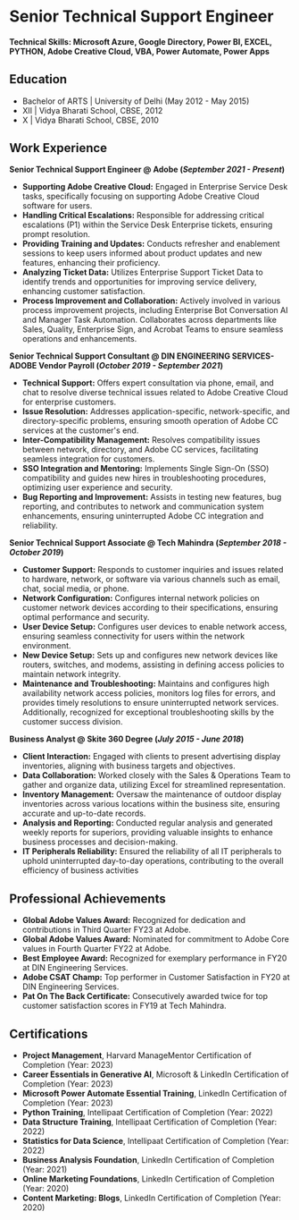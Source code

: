 # Senior Technical Support Engineer

#### Technical Skills: Microsoft Azure, Google Directory, Power BI, EXCEL, PYTHON, Adobe Creative Cloud, VBA, Power Automate, Power Apps 

## Education						       			        		
- Bachelor of ARTS | University of Delhi (May 2012 - May 2015)
- XII | Vidya Bharati School, CBSE, 2012
- X   | Vidya Bharati School, CBSE, 2010

## Work Experience
**Senior Technical Support Engineer @ Adobe (_September 2021 - Present_)**
- **Supporting Adobe Creative Cloud:** Engaged in Enterprise Service Desk tasks, specifically focusing on supporting Adobe Creative Cloud software for users.
- **Handling Critical Escalations:** Responsible for addressing critical escalations (P1) within the Service Desk Enterprise tickets, ensuring prompt resolution.
- **Providing Training and Updates:** Conducts refresher and enablement sessions to keep users informed about product updates and new features, enhancing their proficiency.
- **Analyzing Ticket Data:** Utilizes Enterprise Support Ticket Data to identify trends and opportunities for improving service delivery, enhancing customer satisfaction.
- **Process Improvement and Collaboration:** Actively involved in various process improvement projects, including Enterprise Bot Conversation AI and Manager Task Automation. Collaborates across departments like Sales, 
   Quality, Enterprise Sign, and Acrobat Teams to ensure seamless operations and enhancements.

**Senior Technical Support Consultant  @ DIN ENGINEERING SERVICES- ADOBE Vendor Payroll (_October 2019 - September 2021_)**

- **Technical Support:** Offers expert consultation via phone, email, and chat to resolve diverse technical issues related to Adobe Creative Cloud for enterprise customers.
- **Issue Resolution:** Addresses application-specific, network-specific, and directory-specific problems, ensuring smooth operation of Adobe CC services at the customer's end.
- **Inter-Compatibility Management:** Resolves compatibility issues between network, directory, and Adobe CC services, facilitating seamless integration for customers.
- **SSO Integration and Mentoring:** Implements Single Sign-On (SSO) compatibility and guides new hires in troubleshooting procedures, optimizing user experience and security.
- **Bug Reporting and Improvement:** Assists in testing new features, bug reporting, and contributes to network and communication system enhancements, ensuring uninterrupted Adobe CC integration and reliability.

**Senior Technical Support Associate  @ Tech Mahindra (_September 2018 - October 2019_)**
- **Customer Support:** Responds to customer inquiries and issues related to hardware, network, or software via various channels such as email, chat, social media, or phone.
- **Network Configuration:** Configures internal network policies on customer network devices according to their specifications, ensuring optimal performance and security.
- **User Device Setup:** Configures user devices to enable network access, ensuring seamless connectivity for users within the network environment.
- **New Device Setup:** Sets up and configures new network devices like routers, switches, and modems, assisting in defining access policies to maintain network integrity.
- **Maintenance and Troubleshooting:** Maintains and configures high availability network access policies, monitors log files for errors, and provides timely resolutions to ensure uninterrupted network services. Additionally, recognized for exceptional troubleshooting skills by the customer success division.

**Business Analyst  @ Skite 360 Degree (_July 2015 - June 2018_)**
- **Client Interaction:** Engaged with clients to present advertising display inventories, aligning with business targets and objectives.
- **Data Collaboration:** Worked closely with the Sales & Operations Team to gather and organize data, utilizing Excel for streamlined representation.
- **Inventory Management:** Oversaw the maintenance of outdoor display inventories across various locations within the business site, ensuring accurate and up-to-date records.
- **Analysis and Reporting:** Conducted regular analysis and generated weekly reports for superiors, providing valuable insights to enhance business processes and decision-making.
- **IT Peripherals Reliability:** Ensured the reliability of all IT peripherals to uphold uninterrupted day-to-day operations, contributing to the overall efficiency of business activities

## Professional Achievements
- **Global Adobe Values Award:** Recognized for dedication and contributions in Third Quarter FY23 at Adobe.
- **Global Adobe Values Award:** Nominated for commitment to Adobe Core values in Fourth Quarter FY22 at Adobe.
- **Best Employee Award:** Recognized for exemplary performance in FY20 at DIN Engineering Services.
- **Adobe CSAT Champ:** Top performer in Customer Satisfaction in FY20 at DIN Engineering Services.
- **Pat On The Back Certificate:** Consecutively awarded twice for top customer satisfaction scores in FY19 at Tech Mahindra.

## Certifications
- **Project Management**, Harvard ManageMentor Certification of Completion (Year: 2023)  
- **Career Essentials in Generative AI**, Microsoft & LinkedIn Certification of Completion (Year: 2023)  
- **Microsoft Power Automate Essential Training**, LinkedIn Certification of Completion (Year: 2023)  
- **Python Training**, Intellipaat Certification of Completion (Year: 2022) 
- **Data Structure Training**, Intellipaat Certification of Completion (Year: 2022)
- **Statistics for Data Science**, Intellipaat Certification of Completion (Year: 2022) 
- **Business Analysis Foundation**, LinkedIn Certification of Completion (Year: 2021)    
- **Online Marketing Foundations**, LinkedIn Certification of Completion (Year: 2020) 
- **Content Marketing: Blogs**, LinkedIn Certification of Completion (Year: 2020) 


